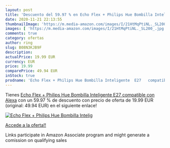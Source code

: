 ```yaml
---
layout: post
title: 'Descuento del 59.97 % en Echo Flex + Philips Hue Bombilla Intelig'
date: 2020-11-21 22:13:55
thumbnailImage: 'https://m.media-amazon.com/images/I/21HtMqPtiNL._SL200_.jpg'
images: [ 'https://m.media-amazon.com/images/I/21HtMqPtiNL._SL200_.jpg' ]
comments: true
category: ofertas
author: ring
slug: B08N3KJB9F
description:
actualPrice: 19.99 EUR
currency: EUR
price: 19.99
comparePrice: 49.94 EUR
inStock: true
prodname: 'Echo Flex + Philips Hue Bombilla Inteligente  E27   compatible con Alexa'
---
```


Tienes [Echo Flex + Philips Hue Bombilla Inteligente  E27   compatible con Alexa](https://www.amazon.es/dp/B08N3KJB9F/?tag=tolees-21) con un 59.97 % de descuento con precio de oferta de 19.99 EUR (original: 49.94 EUR) en el siguiente enlace!

[![Echo Flex + Philips Hue Bombilla Intelig](https://m.media-amazon.com/images/I/21HtMqPtiNL._SL200_.jpg)](https://www.amazon.es/dp/B08N3KJB9F/?tag=tolees-21)

[Accede a la oferta!!](https://www.amazon.es/dp/B08N3KJB9F/?tag=tolees-21)

Links participate in Amazon Associate program and might generate a comission on qualifying sales


